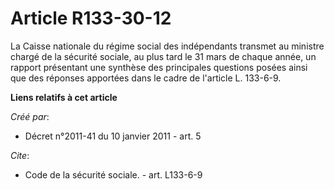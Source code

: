 # Article R133-30-12

La Caisse nationale du régime social des indépendants transmet au ministre chargé de la sécurité sociale, au plus tard le 31
mars de chaque année, un rapport présentant une synthèse des principales questions posées ainsi que des réponses apportées
dans le cadre de l'article L. 133-6-9.

**Liens relatifs à cet article**

_Créé par_:

  - Décret n°2011-41 du 10 janvier 2011 - art. 5

_Cite_:

  - Code de la sécurité sociale. - art. L133-6-9
